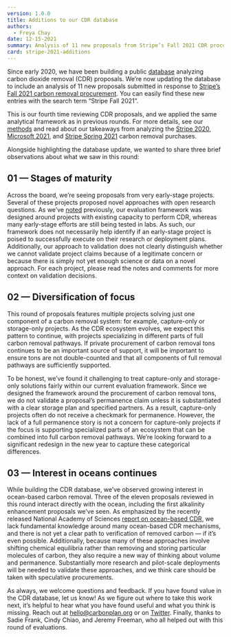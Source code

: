 ```yaml
---
version: 1.0.0
title: Additions to our CDR database
authors:
  - Freya Chay
date: 12-15-2021
summary: Analysis of 11 new proposals from Stripe’s Fall 2021 CDR procurement.
card: stripe-2021-additions
---
```


Since early 2020, we have been building a public [database](https://carbonplan.org/research/cdr-database) analyzing carbon dioxide removal (CDR) proposals. We’re now updating the database to include an analysis of 11 new proposals submitted in response to [Stripe’s Fall 2021 carbon removal procurement](https://stripe.com/newsroom/news/fall-21-carbon-removal-purchases). You can easily find these new entries with the search term “Stripe Fall 2021”.

This is our fourth time reviewing CDR proposals, and we applied the same analytical framework as in previous rounds. For more details, see our [methods](https://carbonplan.org/research/cdr-database/methods) and read about our takeaways from analyzing the [Stripe 2020](https://carbonplan.org/research/stripe-2020-insights), [Microsoft 2021](https://carbonplan.org/research/microsoft-2021-insights), and [Stripe Spring 2021](https://carbonplan.org/research/stripe-2021-insights) carbon removal purchases.

Alongside highlighting the database update, we wanted to share three brief observations about what we saw in this round:

## 01 — Stages of maturity

Across the board, we’re seeing proposals from very early-stage projects. Several of these projects proposed novel approaches with open research questions. As we’ve [noted](https://carbonplan.org/research/stripe-2021-insights) previously, our evaluation framework was designed around projects with existing capacity to perform CDR, whereas many early-stage efforts are still being tested in labs. As such, our framework does not necessarily help identify if an early-stage project is poised to successfully execute on their research or deployment plans. Additionally, our approach to validation does not clearly distinguish whether we cannot validate project claims because of a legitimate concern or because there is simply not yet enough science or data on a novel approach. For each project, please read the notes and comments for more context on validation decisions.

## 02 — Diversification of focus

This round of proposals features multiple projects solving just one component of a carbon removal system: for example, capture-only or storage-only projects. As the CDR ecosystem evolves, we expect this pattern to continue, with projects specializing in different parts of full carbon removal pathways. If private procurement of carbon removal tons continues to be an important source of support, it will be important to ensure tons are not double-counted and that all components of full removal pathways are sufficiently supported.

To be honest, we’ve found it challenging to treat capture-only and storage-only solutions fairly within our current evaluation framework. Since we designed the framework around the procurement of carbon removal tons, we do not validate a proposal’s permanence claim unless it is substantiated with a clear storage plan and specified partners. As a result, capture-only projects often do not receive a checkmark for permanence. However, the lack of a full permanence story is not a concern for capture-only projects if the focus is supporting specialized parts of an ecosystem that can be combined into full carbon removal pathways. We’re looking forward to a significant redesign in the new year to capture these categorical differences.

## 03 — Interest in oceans continues

While building the CDR database, we’ve observed growing interest in ocean-based carbon removal. Three of the eleven proposals reviewed in this round interact directly with the ocean, including the first alkalinity enhancement proposals we’ve seen. As emphasized by the recently released National Academy of Sciences [report on ocean-based CDR](https://www.nap.edu/catalog/26278/a-research-strategy-for-ocean-based-carbon-dioxide-removal-and-sequestration), we lack fundamental knowledge around many ocean-based CDR mechanisms, and there is not yet a clear path to verification of removed carbon — if it’s even possible. Additionally, because many of these approaches involve shifting chemical equilibria rather than removing and storing particular molecules of carbon, they also require a new way of thinking about volume and permanence. Substantially more research and pilot-scale deployments will be needed to validate these approaches, and we think care should be taken with speculative procurements.

As always, we welcome questions and feedback. If you have found value in the CDR database, let us know! As we figure out where to take this work next, it’s helpful to hear what you have found useful and what you think is missing. Reach out at [hello@carbonplan.org](mailto:hello@carbonplan.org) or on [Twitter](https://twitter.com/carbonplanorg). Finally, thanks to Sadie Frank, Cindy Chiao, and Jeremy Freeman, who all helped out with this round of evaluations.
